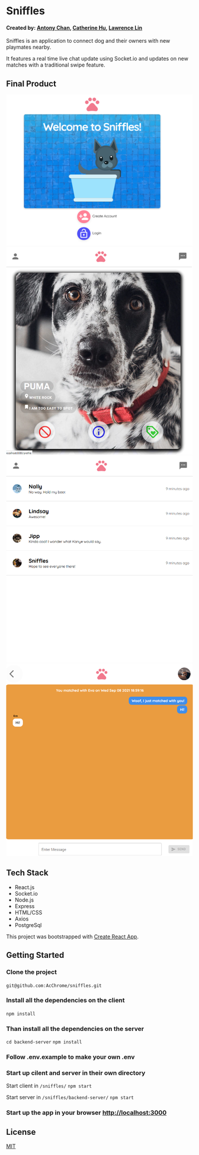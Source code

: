 # Sniffles
#### Created by: [Antony Chan](https://github.com/AcChrome), [Catherine Hu](https://github.com/cthu97), [Lawrence Lin](https://github.com/lawwwlin)

Sniffles is an application to connect dog and their owners with new playmates nearby. 

It features a real time live chat update using Socket.io and updates on new matches with a traditional swipe feature.

## Final Product 

![Home page](https://github.com/AcChrome/sniffles/blob/master/images/home.png)
![Candidates page](https://github.com/AcChrome/sniffles/blob/master/images/candidates.png)
![Messages List](https://github.com/AcChrome/sniffles/blob/master/images/ML.png)
![Messages](https://github.com/AcChrome/sniffles/blob/master/images/Messages.png)


## Tech Stack

* React.js
* Socket.io
* Node.js
* Express
* HTML/CSS
* Axios
* PostgreSql

This project was bootstrapped with [Create React App](https://github.com/facebook/create-react-app).

## Getting Started

### Clone the project

`git@github.com:AcChrome/sniffles.git`

### Install all the dependencies on the client

`npm install`

### Than install all the dependencies on the server

`cd backend-server`
`npm install`

### Follow .env.example to make your own .env

### Start up cilent and server in their own directory

Start client in `/sniffles/`
`npm start`

Start server in `/sniffles/backend-server/`
`npm start`

### Start up the app in your browser [http://localhost:3000](http://localhost:3000)


## License

[MIT](https://choosealicense.com/licenses/mit/)
